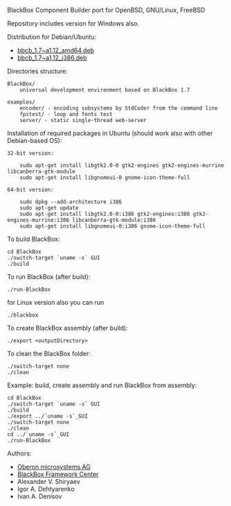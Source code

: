 BlackBox Component Builder port for OpenBSD, GNU/Linux, FreeBSD

Repository includes version for Windows also.

Distribution for Debian/Ubuntu:
* [bbcb_1.7~a1.12_amd64.deb](http://iadenisov.ru/blackbox/linux/bbcb_1.7~a1.12_amd64.deb)
* [bbcb_1.7~a1.12_i386.deb](http://iadenisov.ru/blackbox/linux/bbcb_1.7~a1.12_i386.deb)

Directories structure:

	BlackBox/
		universal development environment based on BlackBox 1.7

	examples/
		encoder/ - encoding subsystems by StdCoder from the command line
		fpstest/ - loop and fonts test
		server/ - static single-thread web-server

Installation of required packages in Ubuntu (should work also with other Debian-based OS):

	32-bit version:

		sudo apt-get install libgtk2.0-0 gtk2-engines gtk2-engines-murrine libcanberra-gtk-module
		sudo apt-get install libgnomeui-0 gnome-icon-theme-full

	64-bit version:

		sudo dpkg --add-architecture i386
		sudo apt-get update
		sudo apt-get install libgtk2.0-0:i386 gtk2-engines:i386 gtk2-engines-murrine:i386 libcanberra-gtk-module:i386
		sudo apt-get install libgnomeui-0:i386 gnome-icon-theme-full

To build BlackBox:

	cd BlackBox
	./switch-target `uname -s` GUI
	./build

To run BlackBox (after build):

	./run-BlackBox

for Linux version also you can run

	./blackbox

To create BlackBox assembly (after build):

	./export <outputDirectory>

To clean the BlackBox folder:

	./switch-target none
	./clean

Example: build, create assembly and run BlackBox from assembly:

	cd BlackBox
	./switch-target `uname -s` GUI
	./build
	./export ../`uname -s`_GUI
	./switch-target none
	./clean
	cd ../`uname -s`_GUI
	./run-BlackBox

Authors:
* [Oberon microsystems AG](http://www.oberon.ch/blackbox.html)
* [BlackBox Framework Center](http://blackboxframework.org)
* Alexander V. Shiryaev
* Igor A. Dehtyarenko
* Ivan A. Denisov

